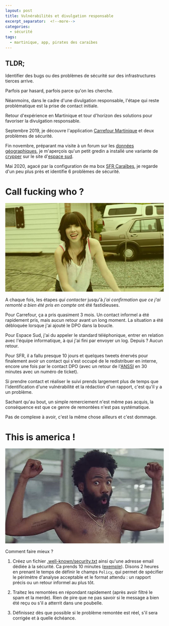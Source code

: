 ```yaml
---
layout: post
title: Vulnérabilités et divulgation responsable
excerpt_separator:  <!--more-->
categories:
  - sécurité
tags:
  - martinique, app, pirates des caraibes
---
```

## TLDR;

Identifier des bugs ou des problèmes de sécurité sur des infrastructures tierces arrive.

Parfois par hasard, parfois parce qu'on les cherche.

Néanmoins, dans le cadre d'une divulgation responsable, l'étape qui reste problématique est la prise de contact initiale.

Retour d'expérience en Martinique et tour d'horizon des solutions pour favoriser la divulgation responsable.

<!--more-->

Septembre 2019, je découvre l'application [Carrefour Martinique](https://play.google.com/store/apps/details?id=com.carrefourmq) et deux problèmes de sécurité.

Fin novembre, préparant ma visite à un forum sur les [données géographiques](https://www.geomartinique.fr/accueil/les_actualites/12_130/5e_journee_de_linformation_geographique__quotgeodata_le_pouvoir_de_la_donneequot), je m'aperçois qu'un petit gredin a installé une variante de [crypper](https://blog.malwarebytes.com/threat-analysis/2019/03/plugin-vulnerabilities-exploited-traffic-monetization-schemes/) sur le site d'[espace sud](http://www.espacesud.fr/).

Mai 2020, agacé par la configuration de ma box [SFR Caraïbes](https://www.sfrcaraibe.fr/mtq), je regarde d'un peu plus près et identifie 6 problèmes de sécurité.

# Call fucking who ?

![Call me maybe](/images/call-me-maybe.jpg)

A chaque fois, les étapes *qui contacter* jusqu'à *j'ai confirmation que ce j'ai remonté a bien été pris en compte* ont été fastidieuses.

Pour Carrefour, ça a pris quasiment 3 mois. Un contact informel a été rapidement pris, mais aucun retour avant un long moment. La situation a été débloquée lorsque j'ai ajouté le DPO dans la boucle.

Pour Espace Sud, j'ai du appeler le standard téléphonique, entrer en relation avec l'équipe informatique, à qui j'ai fini par envoyer un log.
Depuis ? Aucun retour.

Pour SFR, il a fallu presque 10 jours et quelques tweets énervés pour finalement avoir un contact qui s'est occupé de le redistribuer en interne, encore une fois par le contact DPO (avec un retour de l'[ANSSI](https://www.cert.ssi.gouv.fr/) en 30 minutes avec un numéro de ticket).

Si prendre contact et réaliser le suivi prends largement plus de temps que l'identification d'une vulnérabilité et la rédaction d'un rapport, c'est qu'il y a un problème.

Sachant qu'au bout, un simple remerciement n'est même pas acquis, la conséquence est que ce genre de remontées n'est pas systématique.

Pas de complexe à avoir, c'est la même chose ailleurs et c'est dommage.

# This is america !

![Martinique is the new America ?](/images/this-is-america.jpg)

Comment faire mieux ?

1. Créez un fichier [.well-known/security.txt](https://securitytxt.org/) ainsi qu'une adresse email dédiée à la sécurité. Ca prends 10 minutes ([exemple](/.well-known/security.txt)). Disons 2 heures en prenant le temps de définir le champs `Policy`, qui permet de spécifier le périmètre d'analyse acceptable et le format attendu : un rapport précis ou un retour informel au plus tôt.

2. Traitez les remontées en répondant rapidement (après avoir filtré le spam et la merde). Rien de pire que ne pas savoir si le message a bien été reçu ou s'il a atterrit dans une poubelle.

3. Définissez dès que possible si le problème remontée est réel, s'il sera corrigée et à quelle échéance.
